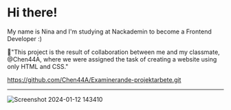# Hi there!
My name is Nina and I'm studying at Nackademin to become a Frontend Developer :)


🌈"This project is the result of collaboration between me and my classmate, @Chen44A, where we were assigned the task of creating a website using only HTML and CSS."







https://github.com/Chen44A/Examinerande-projektarbete.git
_________________________________________________________________________________________________________________________

![Screenshot 2024-01-12 143410](https://github.com/NinaNorby/NinaNorby/assets/143781101/6e2835bd-bec2-4827-9c7e-c0335449b793)




